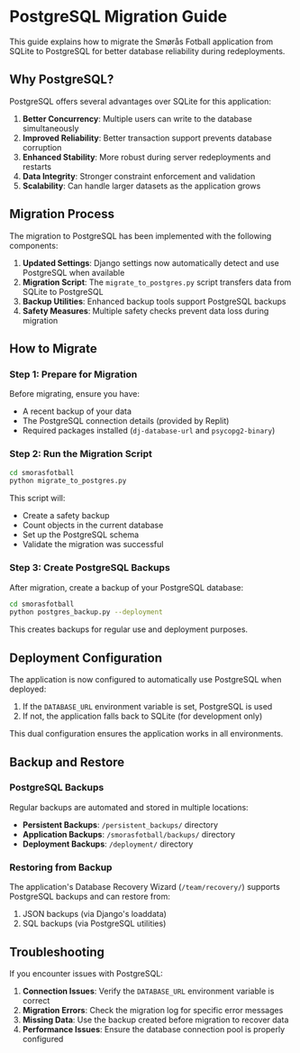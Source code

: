 # PostgreSQL Migration Guide

This guide explains how to migrate the Smørås Fotball application from SQLite to PostgreSQL for better database reliability during redeployments.

## Why PostgreSQL?

PostgreSQL offers several advantages over SQLite for this application:

1. **Better Concurrency**: Multiple users can write to the database simultaneously
2. **Improved Reliability**: Better transaction support prevents database corruption
3. **Enhanced Stability**: More robust during server redeployments and restarts
4. **Data Integrity**: Stronger constraint enforcement and validation
5. **Scalability**: Can handle larger datasets as the application grows

## Migration Process

The migration to PostgreSQL has been implemented with the following components:

1. **Updated Settings**: Django settings now automatically detect and use PostgreSQL when available
2. **Migration Script**: The `migrate_to_postgres.py` script transfers data from SQLite to PostgreSQL
3. **Backup Utilities**: Enhanced backup tools support PostgreSQL backups
4. **Safety Measures**: Multiple safety checks prevent data loss during migration

## How to Migrate

### Step 1: Prepare for Migration

Before migrating, ensure you have:

- A recent backup of your data
- The PostgreSQL connection details (provided by Replit)
- Required packages installed (`dj-database-url` and `psycopg2-binary`)

### Step 2: Run the Migration Script

```bash
cd smorasfotball
python migrate_to_postgres.py
```

This script will:
- Create a safety backup
- Count objects in the current database
- Set up the PostgreSQL schema
- Validate the migration was successful

### Step 3: Create PostgreSQL Backups

After migration, create a backup of your PostgreSQL database:

```bash
cd smorasfotball
python postgres_backup.py --deployment
```

This creates backups for regular use and deployment purposes.

## Deployment Configuration

The application is now configured to automatically use PostgreSQL when deployed:

1. If the `DATABASE_URL` environment variable is set, PostgreSQL is used
2. If not, the application falls back to SQLite (for development only)

This dual configuration ensures the application works in all environments.

## Backup and Restore

### PostgreSQL Backups

Regular backups are automated and stored in multiple locations:

- **Persistent Backups**: `/persistent_backups/` directory
- **Application Backups**: `/smorasfotball/backups/` directory
- **Deployment Backups**: `/deployment/` directory

### Restoring from Backup

The application's Database Recovery Wizard (`/team/recovery/`) supports PostgreSQL backups and can restore from:

1. JSON backups (via Django's loaddata)
2. SQL backups (via PostgreSQL utilities)

## Troubleshooting

If you encounter issues with PostgreSQL:

1. **Connection Issues**: Verify the `DATABASE_URL` environment variable is correct
2. **Migration Errors**: Check the migration log for specific error messages
3. **Missing Data**: Use the backup created before migration to recover data
4. **Performance Issues**: Ensure the database connection pool is properly configured